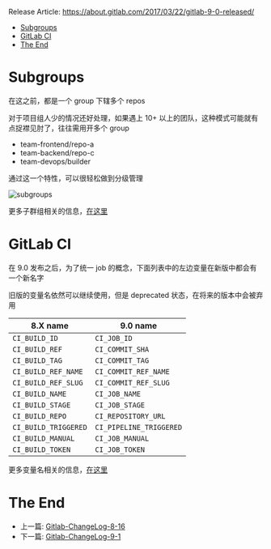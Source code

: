 Release Article: https://about.gitlab.com/2017/03/22/gitlab-9-0-released/

<!-- TOC -->

- [Subgroups](#subgroups)
- [GitLab CI](#gitlab-ci)
- [The End](#the-end)

<!-- /TOC -->

# Subgroups

在这之前，都是一个 group 下辖多个 repos

对于项目组人少的情况还好处理，如果遇上 10+ 以上的团队，这种模式可能就有点捉襟见肘了，往往需用开多个 group

 - team-frontend/repo-a
 - team-backend/repo-c
 - team-devops/builder

通过这一个特性，可以很轻松做到分级管理

![subgroups](https://about.gitlab.com/images/9_0/gitlab-nested.png)

更多子群组相关的信息，[在这里](https://docs.gitlab.com/ce/user/group/subgroups/)

# GitLab CI

在 9.0 发布之后，为了统一 job 的概念，下面列表中的左边变量在新版中都会有一个新名字

旧版的变量名依然可以继续使用，但是 deprecated 状态，在将来的版本中会被弃用

|       8.X name       |        9.0 name         |
| -------------------- | ----------------------- |
| `CI_BUILD_ID`        | `CI_JOB_ID`             |
| `CI_BUILD_REF`       | `CI_COMMIT_SHA`         |
| `CI_BUILD_TAG`       | `CI_COMMIT_TAG`         |
| `CI_BUILD_REF_NAME`  | `CI_COMMIT_REF_NAME`    |
| `CI_BUILD_REF_SLUG`  | `CI_COMMIT_REF_SLUG`    |
| `CI_BUILD_NAME`      | `CI_JOB_NAME`           |
| `CI_BUILD_STAGE`     | `CI_JOB_STAGE`          |
| `CI_BUILD_REPO`      | `CI_REPOSITORY_URL`     |
| `CI_BUILD_TRIGGERED` | `CI_PIPELINE_TRIGGERED` |
| `CI_BUILD_MANUAL`    | `CI_JOB_MANUAL`         |
| `CI_BUILD_TOKEN`     | `CI_JOB_TOKEN`          |

更多变量名相关的信息，[在这里](https://docs.gitlab.com/ce/ci/variables/)

# The End

 - 上一篇: [Gitlab-ChangeLog-8-16](https://github.com/yidinghan/blog/blob/master/Gitlab-ChangeLog-8-16.md)
 - 下一篇: [Gitlab-ChangeLog-9-1](https://github.com/yidinghan/blog/blob/master/Gitlab-ChangeLog-9-1.md)